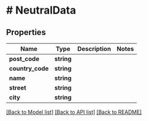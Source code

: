 # # NeutralData

## Properties

Name | Type | Description | Notes
------------ | ------------- | ------------- | -------------
**post_code** | **string** |  |
**country_code** | **string** |  |
**name** | **string** |  |
**street** | **string** |  |
**city** | **string** |  |

[[Back to Model list]](../../README.md#models) [[Back to API list]](../../README.md#endpoints) [[Back to README]](../../README.md)
